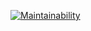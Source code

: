 [![Maintainability](https://api.codeclimate.com/v1/badges/b1de6421d99a71a03388/maintainability)](https://codeclimate.com/github/plguimond/fromtheotherside/maintainability)
